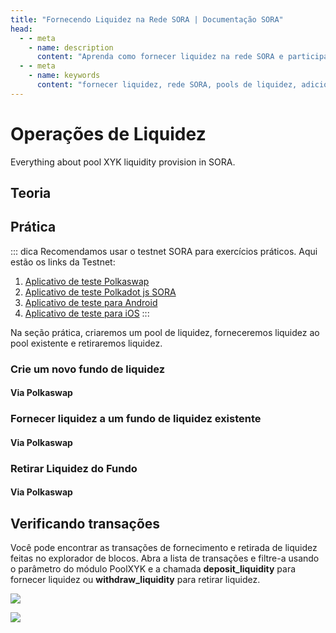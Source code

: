 ```yaml
---
title: "Fornecendo Liquidez na Rede SORA | Documentação SORA"
head:
  - - meta
    - name: description
      content: "Aprenda como fornecer liquidez na rede SORA e participar de pools de liquidez. Descubra os benefícios de fornecer liquidez, o processo de adicionar liquidez aos pools e como ganhar recompensas por suas contribuições ao ecossistema SORA."
  - - meta
    - name: keywords
      content: "fornecer liquidez, rede SORA, pools de liquidez, adicionar liquidez, recompensas de liquidez"
---
```


<!-- TODO:
- update image names in this topic
- check image alignment
-->

# Operações de Liquidez

Everything about pool XYK liquidity provision in SORA.

## Teoria

<!-- @include: /pt/snippets/provide-liquidity-theory.md -->

## Prática

::: dica
Recomendamos usar o testnet SORA para exercícios práticos. Aqui estão os links da Testnet:

1. [Aplicativo de teste Polkaswap](https://test.polkaswap.io/)
2. [Aplicativo de teste Polkadot js SORA](https://polkadot.js.org/apps/?rpc=wss%3A%2F%2Fws.stage.sora2.soramitsu.co.jp#/explorer)
3. [Aplicativo de teste para Android](https://play.google.com/store/apps/details?id=jp.co.soramitsu.sora.communitytesting&hl=en&gl=US)
4. [Aplicativo de teste para iOS](https://testflight.apple.com/join/670hF438)
   :::

Na seção prática, criaremos um pool de liquidez, forneceremos liquidez ao pool existente e retiraremos liquidez.

### Crie um novo fundo de liquidez

#### Via Polkaswap

<!-- @include: /pt/snippets/provide-liquidity-to-xyk-pools-new-liquidity-pool-polkaswap.md -->

### Fornecer liquidez a um fundo de liquidez existente

#### Via Polkaswap

<!-- @include: /pt/snippets/provide-liquidity-to-xyk-pools-provide-to-existing-liquidity-pool-polkaswap.md -->

### Retirar Liquidez do Fundo

#### Via Polkaswap

<!-- @include: /pt/snippets/remove-from-liquidity-pool-polkaswap.md -->

## Verificando transações

Você pode encontrar as transações de fornecimento e retirada de liquidez feitas no explorador de blocos. Abra a lista de transações e filtre-a usando o parâmetro do módulo PoolXYK e a chamada **deposit_liquidity** para fornecer liquidez ou **withdraw_liquidity** para retirar liquidez.

![](.gitbook/assets/provide-liquidity-check-transactions-1.png)

![](.gitbook/assets/provide-liquidity-check-transactions-2.png)
